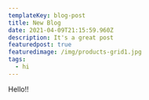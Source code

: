 ```yaml
---
templateKey: blog-post
title: New Blog
date: 2021-04-09T21:15:59.960Z
description: It's a great post
featuredpost: true
featuredimage: /img/products-grid1.jpg
tags:
  - hi
---
```

Hello!!
